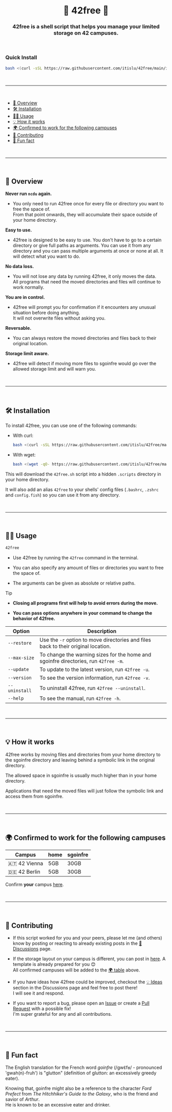 <div align="center">

# 📁 42free 📁

### 42free is a shell script that helps you manage your limited storage on 42 campuses.

</div>
<br>

### Quick Install

```bash
bash <(curl -sSL https://raw.githubusercontent.com/itislu/42free/main/install.sh)
```

<br>

---

<br>

* [📌 Overview](#-overview)
* [🛠️ Installation](#%EF%B8%8F-installation)
* [👩‍💻 Usage](#-usage)
* [💡 How it works](#-how-it-works)
* [🌍 Confirmed to work for the following campuses](#-confirmed-to-work-for-the-following-campuses)
* [🤝 Contributing](#-contributing)
* [🐬 Fun fact](#-fun-fact)

<br>

---

<br>

## 📌 Overview

**Never run `ncdu` again.**
- You only need to run 42free once for every file or directory you want to free the space of.
  <br>
  From that point onwards, they will accumulate their space outside of your home directory.

**Easy to use.**
- 42free is designed to be easy to use. You don't have to go to a certain directory or give full paths as arguments.
  You can use it from any directory and you can pass multiple arguments at once or none at all. It will detect what you want to do.

**No data loss.**
- You will not lose any data by running 42free, it only moves the data.
  <br>
  All programs that need the moved directories and files will continue to work normally.

**You are in control.**
- 42free will prompt you for confirmation if it encounters any unusual situation before doing anything.
  <br>
  It will not overwrite files without asking you.

**Reversable.**
- You can always restore the moved directories and files back to their original location.

**Storage limit aware.**
- 42free will detect if moving more files to sgoinfre would go over the allowed storage limit and will warn you.

<br>

---

<br>

## 🛠️ Installation

To install 42free, you can use one of the following commands:

- With curl:
  ```bash
  bash <(curl -sSL https://raw.githubusercontent.com/itislu/42free/main/install.sh)
  ```

- With wget:
  ```bash
  bash <(wget -qO- https://raw.githubusercontent.com/itislu/42free/main/install.sh)
  ```

This will download the `42free.sh` script into a hidden `.scripts` directory in your home directory.

It will also add an alias `42free` to your shells' config files (`.bashrc`, `.zshrc` and `config.fish`) so you can use it from any directory.

<br>

---

<br>

## 👩‍💻 Usage

```bash
42free
```

- Use 42free by running the `42free` command in the terminal.

- You can also specify any amount of files or directories you want to free the space of.

- The arguments can be given as absolute or relative paths.

> [!TIP]
> - **Closing all programs first will help to avoid errors during the move.**
>
> - **You can pass options anywhere in your command to change the behavior of 42free.**
>
> | Option | Description |
> | --- | --- |
> | `--restore` | Use the `-r` option to move directories and files back to their original location. |
> | `--max-size` | To change the warning sizes for the home and sgoinfre directories, run `42free -m`. |
> | `--update` | To update to the latest version, run `42free -u`. |
> | `--version` | To see the version information, run `42free -v`. |
> | `--uninstall` | To uninstall 42free, run `42free --uninstall`. |
> | `--help` | To see the manual, run `42free -h`. |

<br>

---

<br>

## 💡 How it works

42free works by moving files and directories from your home directory to the sgoinfre directory and leaving behind a symbolic link in the original directory.

The allowed space in sgoinfre is usually much higher than in your home directory.

Applications that need the moved files will just follow the symbolic link and access them from sgoinfre.

<br>

---

<br>

## 🌍 Confirmed to work for the following campuses

| Campus | home | sgoinfre |
| --- | --- | --- |
| 🇦🇹 42 Vienna | 5GB | 30GB |
| 🇩🇪 42 Berlin | 5GB | 30GB |

Confirm **your** campus [here](https://github.com/itislu/42free/discussions/5).

<br>

---

<br>

## 🤝 Contributing

- If this script worked for you and your peers, please let me (and others) know by posting or reacting to already existing posts in the [💬 Discussions](https://github.com/itislu/42free/discussions) page.

- If the storage layout on your campus is different, you can post in [here](https://github.com/itislu/42free/discussions/5). A template is already prepared for you 😊
  <br>
  All confirmed campuses will be added to the [🌍 table](https://github.com/itislu/42free?tab=readme-ov-file#-confirmed-to-work-for-the-following-campuses) above.

- If you have ideas how 42free could be improved, checkout the [💡 Ideas](https://github.com/itislu/42free/discussions/categories/ideas) section in the Discussions page and feel free to post there!
  <br>
  I will see it and respond.

- If you want to report a bug, please open an [Issue](https://github.com/itislu/42free/issues) or create a [Pull Request](https://github.com/itislu/42free/pulls) with a possible fix!
  <br>
  I'm super grateful for any and all contributions.

<br>

---

<br>

## 🐬 Fun fact

The English translation for the French word _goinfre_ (/ɡwɛ̃fʁ/ - pronounced 'gwah(n)-fruh') is "glutton" (definition of glutton: an excessively greedy eater).

Knowing that, goinfre might also be a reference to the character _Ford Prefect_ from _The Hitchhiker's Guide to the Galaxy_, who is the friend and savior of _Arthur_.
<br>
He is known to be an excessive eater and drinker.

<br>

